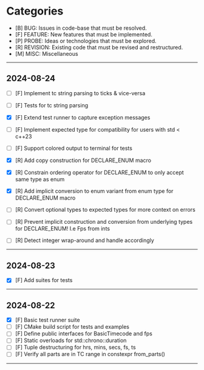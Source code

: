 # Categories

- [B]      BUG: Issues in code-base that must be resolved.
- [F]  FEATURE: New features that must be implemented.
- [P]    PROBE: Ideas or technologies that must be explored.
- [R] REVISION: Existing code that must be revised and restructured.
- [M]     MISC: Miscellaneous

___

## 2024-08-24

- [ ] [F] Implement tc string parsing to ticks & vice-versa
- [ ] [F] Tests for tc string parsing
- [X] [F] Extend test runner to capture exception messages
- [ ] [F] Implement expected type for compatibility for users with std < c++23
- [ ] [F] Support colored output to terminal for tests

- [X] [R] Add copy construction for DECLARE_ENUM macro
- [X] [R] Constrain ordering operator for DECLARE_ENUM to only accept same type as enum
- [X] [R] Add implicit conversion to enum variant from enum type for DECLARE_ENUM macro
- [ ] [R] Convert optional types to expected types for more context on errors
- [ ] [R] Prevent implicit construction and conversion from underlying types for DECLARE_ENUM! I.e Fps from ints
- [ ] [R] Detect integer wrap-around and handle accordingly

___

## 2024-08-23

- [X] [F] Add suites for tests

___

## 2024-08-22

- [X] [F] Basic test runner suite
- [ ] [F] CMake build script for tests and examples
- [ ] [F] Define public interfaces for BasicTimecode and fps
- [ ] [F] Static overloads for std::chrono::duration
- [ ] [F] Tuple destructuring for hrs, mins, secs, fs, ts
- [ ] [F] Verify all parts are in TC range in constexpr from_parts()

___

